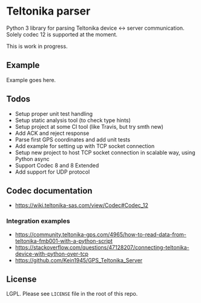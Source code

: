 # Teltonika parser
Python 3 library for parsing Teltonika device <-> server communication.
Solely codec 12 is supported at the moment.

This is work in progress.

## Example
Example goes here.

## Todos
* Setup proper unit test handling
* Setup static analysis tool (to check type hints)
* Setup project at some CI tool (like Travis, but try smth new)
* Add ACK and reject response
* Parse first GPS coordinates and add unit tests
* Add example for setting up with TCP socket connection
* Setup new project to host TCP socket connection in scalable way, using Python
  async
* Support Codec 8 and 8 Extended
* Add support for UDP protocol

## Codec documentation
* https://wiki.teltonika-sas.com/view/Codec#Codec_12

### Integration examples
* https://community.teltonika-gps.com/4965/how-to-read-data-from-teltonika-fmb001-with-a-python-script
* https://stackoverflow.com/questions/47128207/connecting-teltonika-device-with-python-over-tcp
* https://github.com/Kein1945/GPS_Teltonika_Server

## License
LGPL. Please see `LICENSE` file in the root of this repo.
